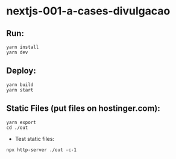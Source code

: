 # nextjs-001-a-cases-divulgacao

## Run:

```
yarn install
yarn dev
```

## Deploy:

```
yarn build
yarn start
```

## Static Files (put files on hostinger.com):

```
yarn export
cd ./out
```

- Test static files:

```
npx http-server ./out -c-1
```

